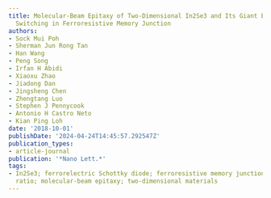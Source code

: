 ```yaml
---
title: Molecular-Beam Epitaxy of Two-Dimensional In2Se3 and Its Giant Electroresistance
  Switching in Ferroresistive Memory Junction
authors:
- Sock Mui Poh
- Sherman Jun Rong Tan
- Han Wang
- Peng Song
- Irfan H Abidi
- Xiaoxu Zhao
- Jiadong Dan
- Jingsheng Chen
- Zhengtang Luo
- Stephen J Pennycook
- Antonio H Castro Neto
- Kian Ping Loh
date: '2018-10-01'
publishDate: '2024-04-24T14:45:57.292547Z'
publication_types:
- article-journal
publication: '*Nano Lett.*'
tags:
- In2Se3; ferrorelectric Schottky diode; ferroresistive memory junction; giant electroresistance
  ratio; molecular-beam epitaxy; two-dimensional materials
---
```

